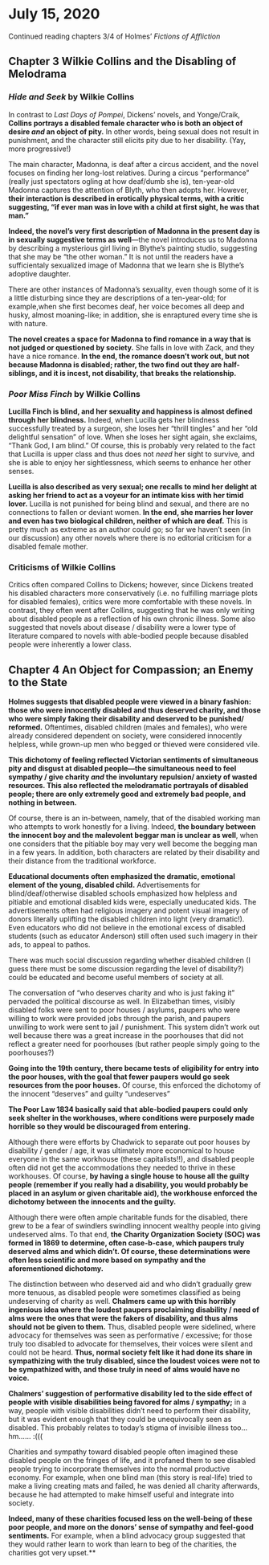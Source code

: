 
# July 15, 2020

Continued reading chapters 3/4 of Holmes’ *Fictions of Affliction*

## Chapter 3 Wilkie Collins and the Disabling of Melodrama

### *Hide and Seek* by Wilkie Collins

In contrast to *Last Days of Pompei*, Dickens’ novels, and Yonge/Craik, **Collins portrays a disabled female character who is both an object of desire *and* an object of pity.** In other words, being sexual does not result in punishment, and the character still elicits pity due to her disability. (Yay, more progressive!)

The main character, Madonna, is deaf after a circus accident, and the novel focuses on finding her long-lost relatives. During a circus “performance” (really just spectators ogling at how deaf/dumb she is), ten-year-old Madonna captures the attention of Blyth, who then adopts her. However, **their interaction is described in erotically physical terms, with a critic suggesting, “if ever man was in love with a child at first sight, he was that man.”**

**Indeed, the novel’s very first description of Madonna in the present day is in sexually suggestive terms as well**—the novel introduces us to Madonna by describing a mysterious girl living in Blythe’s painting studio, suggesting that she may be “the other woman.” It is not until the readers have a sufficientaly sexualized image of Madonna that we learn she is Blythe’s adoptive daughter.

There are other instances of Madonna’s sexuality, even though some of it is a little disturbing since they are descriptions of a ten-year-old; for example,when she first becomes deaf, her voice becomes all deep and husky, almost moaning-like; in addition, she is enraptured every time she is with nature.

**The novel creates a space for Madonna to find romance in a way that is not judged or questioned by society.** She falls in love with Zack, and they have a nice romance. **In the end, the romance doesn’t work out, but not because Madonna is disabled; rather, the two find out they are half-siblings, and it is incest, not disability, that breaks the relationship.**

### *Poor Miss Finch* by Wilkie Collins

**Lucilla Finch is blind, and her sexuality and happiness is almost defined through her blindness.** Indeed, when Lucilla gets her blindness successfully treated by a surgeon, she loses her “thrill tingles” and her “old delightful sensation” of love. When she loses her sight again, she exclaims, “Thank God, I am blind.” Of course, this is probably very related to the fact that Lucilla is upper class and thus does not *need* her sight to survive, and she is able to enjoy her sightlessness, which seems to enhance her other senses.

**Lucilla is also described as very sexual; one recalls to mind her delight at asking her friend to act as a voyeur for an intimate kiss with her timid lover.** Lucilla is not punished for being blind and sexual, and there are no connections to fallen or deviant women. **In the end, she marries her lover and even has two biological children, neither of which are deaf.** This is pretty much as extreme as an author could go; so far we haven’t seen (in our discussion) any other novels where there is no editorial criticism for a disabled female mother.


### Criticisms of Wilkie Collins

 Critics often compared Collins to Dickens; however, since Dickens treated his disabled characters more conservatively (i.e. no fulfilling marriage plots for disabled females), critics were more comfortable with these novels. In contrast, they often went after Collins, suggesting that he was only writing about disabled people as a reflection of his own chronic illness. Some also suggested that novels about disease / disability were a lower type of literature compared to novels with able-bodied people because disabled people were inherently a lower class.

## Chapter 4 An Object for Compassion; an Enemy to the State
**Holmes suggests that disabled people were viewed in a binary fashion: those who were innocently disabled and thus deserved charity, and those who were simply faking their disability and deserved to be punished/ reformed.** Oftentimes, disabled children (males and females), who were already considered dependent on society, were considered innocently helpless, while grown-up men who begged or thieved were considered vile.

**This dichotomy of feeling reflected Victorian sentiments of simultaneous pity and disgust at disabled people—the simultaneous need to feel sympathy / give charity *and* the involuntary repulsion/ anxiety of wasted resources. This also reflected the melodramatic portrayals of disabled people; there are only extremely good and extremely bad people, and nothing in between.**

Of course, there is an in-between, namely, that of the disabled working man who attempts to work honestly for a living. Indeed, **the boundary between the innocent boy and the malevolent beggar man is unclear as well**, when one considers that the pitiable boy may very well become the begging man in a few years. In addition, both characters are related by their disability and their distance from the traditional workforce.

**Educational documents often emphasized the dramatic, emotional element of the young, disabled child.** Advertisements for blind/deaf/otherwise disabled schools emphasized how helpless and pitiable and emotional disabled kids were, especially uneducated kids. The advertisements often had religious imagery and potent visual imagery of donors literally uplifting the disabled children into light (very dramatic!). Even educators who did not believe in the emotional excess of disabled students (such as educator Anderson) still often used such imagery in their ads, to appeal to pathos.

There was much social discussion regarding whether disabled children (I guess there must be some discussion regarding the level of disability?) could be educated and become useful members of society at all.

The conversation of “who deserves charity and who is just faking it” pervaded the political discourse as well. In Elizabethan times, visibly disabled folks were sent to poor houses / asylums, paupers who were willing to work were provided jobs through the parish, and paupers unwilling to work were sent to jail / punishment. This system didn’t work out well because there was a great increase in the poorhouses that did not reflect a greater need for poorhouses (but rather people simply going to the poorhouses?)

**Going into the 19th century, there became tests of eligibility for entry into the poor houses, with the goal that fewer paupers would go seek resources from the poor houses.** Of course, this enforced the dichotomy of the innocent “deserves” and guilty “undeserves”

**The Poor Law 1834 basically said that able-bodied paupers could only seek shelter in the workhouses, where conditions were purposely made horrible so they would be discouraged from entering.**

Although there were efforts by Chadwick to separate out poor houses by disability / gender / age, it was ultimately more economical to house everyone in the same workhouse (these capitalists!!), and disabled people often did not get the accommodations they needed to thrive in these workhouses. Of course, **by having a single house to house all the guilty people (remember if you really had a disability, you would probably be placed in an asylum or given charitable aid), the workhouse enforced the dichotomy between the innocents and the guilty.**

Although there were often ample charitable funds for the disabled, there grew to be a fear of swindlers swindling innocent wealthy people into giving undeserved alms. To that end, **the Charity Organization Society (SOC) was formed in 1869 to determine, often case-b-case, which paupers truly deserved alms and which didn’t. Of course, these determinations were often less scientific and more based on sympathy and the aforementioned dichotomy.**

The distinction between who deserved aid and who didn’t gradually grew more tenuous, as disabled people were sometimes classified as being undeserving of charity as well. **Chalmers came up with this horribly ingenious idea where the loudest paupers proclaiming disability / need of alms were the ones that were the fakers of disability, and thus alms should not be given to them.** Thus, disabled people were sidelined, where advocacy for themselves was seen as performative / excessive; for those truly too disabled to advocate for themselves, their voices were silent and could not be heard. **Thus, normal society felt like it had done its share in sympathizing with the truly disabled, since the loudest voices were not to be sympathized with, and those truly in need of alms would have no voice.**

**Chalmers’ suggestion of performative disability led to the side effect of people with visible disabilities being favored for alms / sympathy;** in a way, people with visible disabilities didn’t need to perform their disability, but it was evident enough that they could be unequivocally seen as disabled. This probably relates to today’s stigma of invisible illness too... hm...... :(((

Charities and sympathy toward disabled people often imagined these disabled people on the fringes of life, and it profaned them to see disabled people trying to incorporate themselves into the normal productive economy. For example, when one blind man (this story is real-life) tried to make a living creating mats and failed, he was denied all charity afterwards, because he had attempted to make himself useful and integrate into society.

**Indeed, many of these charities focused less on the well-being of these poor people, and more on the donors’ sense of sympathy and feel-good sentiments.** For example, when a blind advocacy group suggested that they would rather learn to work than learn to beg of the charities, the charities got very upset.**
